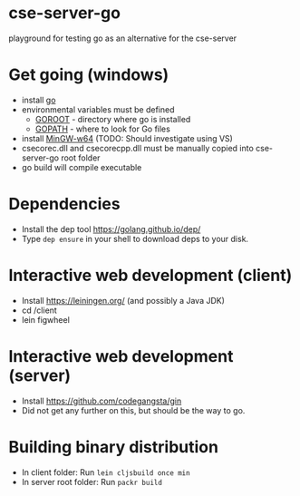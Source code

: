 # cse-server-go
playground for testing go as an alternative for the cse-server

# Get going (windows)
- install [go](https://golang.org/dl/)
- environmental variables must be defined
    - [GOROOT](https://golang.org/doc/install#tarball_non_standard) - directory where go is installed
    - [GOPATH](https://golang.org/cmd/go/#hdr-GOPATH_environment_variable) - where to look for Go files
- install [MinGW-w64](https://sourceforge.net/projects/mingw-w64/?source=typ_redirect) (TODO: Should investigate using VS)
- csecorec.dll and csecorecpp.dll must be manually copied into cse-server-go root folder
- go build will compile executable

# Dependencies
- Install the dep tool https://golang.github.io/dep/
- Type `dep ensure` in your shell to download deps to your disk.

# Interactive web development (client)
- Install https://leiningen.org/ (and possibly a Java JDK)
- cd /client
- lein figwheel

# Interactive web development (server)
- Install https://github.com/codegangsta/gin
- Did not get any further on this, but should be the way to go.

# Building binary distribution
- In client folder: Run `lein cljsbuild once min`
- In server root folder: Run `packr build`